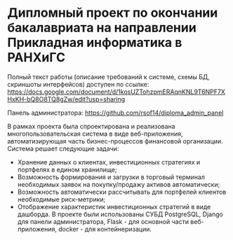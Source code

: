 # Дипломный проект по окончании бакалавриата на направлении Прикладная информатика в РАНХиГС
Полный текст работы (описание требований к системе, схемы БД, скриншоты интерфейсов) доступен по ссылке: https://docs.google.com/document/d/1kosUZTohzpmERAqnKNL9T6NPF7XHxKH-bQ8O8TQ8gZw/edit?usp=sharing

Панель администратора: https://github.com/rsof14/diploma_admin_panel

В рамках проекта была спроектирована и реализована многопользовательская система в виде веб-приложения, автоматизирующая часть бизнес-процессов финансовой организации. Система решает следующие задачи:
- Хранение данных о клиентах, инвестиционных стратегиях и портфелях в едином хранилище;
- Возможность формирования и загрузки в торговый терминал необходимых заявок на покупку/продажу активов автоматически;
- Возможность автоматически рассчитывать для портфелей клиентов необходимые риск-метрики;
- Отображение характеристик инвестиционных стратегий в виде дашборда.
В проекте были использованы СУБД PostgreSQL, Django для панели администратора, Flask - для основной части веб-приложения, docker - для контейнеризации.


